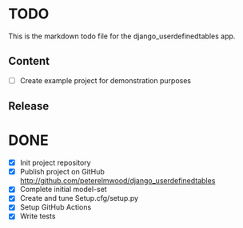 # TODO

This is the markdown todo file for the django_userdefinedtables app.

## Content

- [ ] Create example project for demonstration purposes

## Release


# DONE

- [x] Init project repository
- [x] Publish project on GitHub
      http://github.com/peterelmwood/django_userdefinedtables
- [x] Complete initial model-set
- [x] Create and tune Setup.cfg/setup.py
- [x] Setup GitHub Actions
- [x] Write tests
